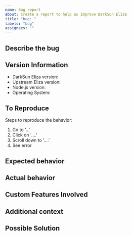 ```yaml
---
name: Bug report
about: Create a report to help us improve DarkSun Eliza
title: "bug: "
labels: "bug"
assignees: ""
---
```


## Describe the bug

<!-- A clear and concise description of what the bug is. -->

## Version Information

- DarkSun Eliza version: <!-- e.g., v0.1.5-ds -->
- Upstream Eliza version: <!-- e.g., v0.1.5 -->
- Node.js version:
- Operating System:

## To Reproduce

Steps to reproduce the behavior:

1. Go to '...'
2. Click on '....'
3. Scroll down to '....'
4. See error

## Expected behavior

<!-- A clear and concise description of what you expected to happen. -->

## Actual behavior

<!-- What actually happened. Include console logs, screenshots and stacktraces if applicable. -->

## Custom Features Involved

<!-- List any DarkSun custom features that might be related to this bug -->

## Additional context

<!-- Add any other context about the problem here. -->

## Possible Solution

<!-- If you have suggestions on a fix for the bug, please describe it here. -->
